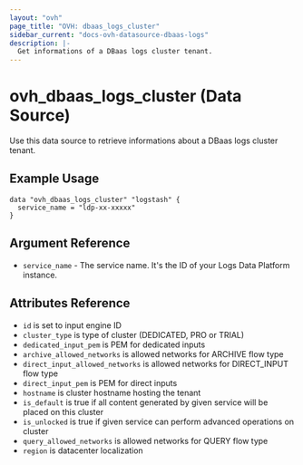 ```yaml
---
layout: "ovh"
page_title: "OVH: dbaas_logs_cluster"
sidebar_current: "docs-ovh-datasource-dbaas-logs"
description: |-
  Get informations of a DBaas logs cluster tenant.
---
```


# ovh_dbaas_logs_cluster (Data Source)

Use this data source to retrieve informations about a DBaas logs cluster tenant.

## Example Usage

```hcl
data "ovh_dbaas_logs_cluster" "logstash" {
  service_name = "ldp-xx-xxxxx"
}
```

## Argument Reference

* `service_name` - The service name. It's the ID of your Logs Data Platform instance.

## Attributes Reference

* `id` is set to input engine ID
* `cluster_type` is type of cluster (DEDICATED, PRO or TRIAL)
* `dedicated_input_pem` is PEM for dedicated inputs
* `archive_allowed_networks` is allowed networks for ARCHIVE flow type
* `direct_input_allowed_networks` is allowed networks for DIRECT_INPUT flow type
* `direct_input_pem` is PEM for direct inputs
* `hostname` is cluster hostname hosting the tenant
* `is_default` is true if all content generated by given service will be placed on this cluster
* `is_unlocked` is true if given service can perform advanced operations on cluster
* `query_allowed_networks` is allowed networks for QUERY flow type
* `region` is datacenter localization
